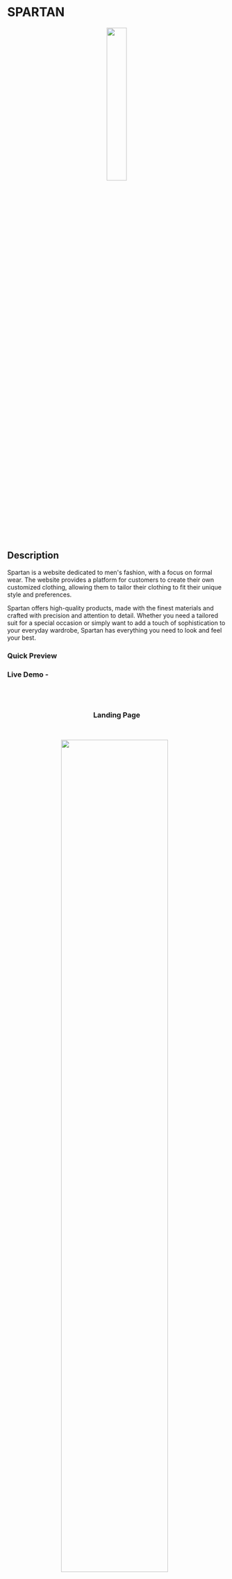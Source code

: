 
# SPARTAN




<p align="center">
 <img src="https://github.com/SumatM/marvelous-crack-5191/blob/main/src/Logo/logo-no-background.svg" width='30%'>
</p>


## Description

Spartan is a website dedicated to men's fashion, with a focus on formal wear. The website provides a platform for customers to create their own customized clothing, allowing them to tailor their clothing to fit their unique style and preferences.

Spartan offers high-quality products, made with the finest materials and crafted with precision and attention to detail. Whether you need a tailored suit for a special occasion or simply want to add a touch of sophistication to your everyday wardrobe, Spartan has everything you need to look and feel your best.

### Quick Preview 

### Live Demo -
<br/>
<br/>

 <h3 align='center'>Landing Page</h3>
 <br/>
<p align="center">
 <img style="margin-right: 10px" src="https://github.com/SumatM/marvelous-crack-5191/blob/main/readmeImages/Screenshot%20(504).png" width='70%'>
</p>
<br/>
<h3 align='center'>Footer Section</h3>
<br/>
<p align="center">
  <img  src="https://github.com/SumatM/marvelous-crack-5191/blob/main/readmeImages/Screenshot%20(505).png" width='70%'>
</p>
<br/>

<h3 align='center'>Login Page</h3>
<br/>
<p align="center">
  <img  src="https://github.com/SumatM/marvelous-crack-5191/blob/main/readmeImages/Screenshot%20(506).png" width='70%'>
</p>
<br/>

<h3 align='center'>SignUp Page</h3>
<br/>
<p align="center">
  <img  src="https://github.com/SumatM/marvelous-crack-5191/blob/main/readmeImages/Screenshot%20(507).png" width='70%'>
</p>
<br/>

<h3 align='center'>Select Per item on Page</h3>
<p align="center">
  <img  src="https://github.com/SumatM/marvelous-crack-5191/blob/main/readmeImages/Screenshot%20(511).png" width='70%'>
</p>
<br/>

<h3 align='center'>Suit's Page</h3>
<p align="center">
  <img  src="https://github.com/SumatM/marvelous-crack-5191/blob/main/readmeImages/Screenshot%20(517).png" width='70%'>
</p>
<br/>


<h3 align='center'>Cart Page without LogIn</h3>
<p align="center">
  <img  src="https://github.com/SumatM/marvelous-crack-5191/blob/main/readmeImages/Screenshot%20(512).png" width='70%'>
</p>
<br/>

<h3 align='center'>Cart Page with LogIn</h3>
<p align="center">
  <img  src="https://github.com/SumatM/marvelous-crack-5191/blob/main/readmeImages/Screenshot%20(513).png" width='70%'>
</p>
<br/>


<h3 align='center'>Search Products and No Search Item Found</h3>
<p align="center">
  <img  src="https://github.com/SumatM/marvelous-crack-5191/blob/main/readmeImages/Screenshot%20(514).png" width='70%'>
</p>
<br/>


<h3 align='center'>Search Products</h3>
<p align="center">
  <img  src="https://github.com/SumatM/marvelous-crack-5191/blob/main/readmeImages/Screenshot%20(515).png" width='70%'>
</p>
<br/>


<h3 align='center'>Loading Data</h3>
<p align="center">
  <img  src="https://github.com/SumatM/marvelous-crack-5191/blob/main/readmeImages/Screenshot%20(516).png" width='70%'>
</p>
<br/>


<h3 align='center'>Suit's Page</h3>
<p align="center">
  <img  src="https://github.com/SumatM/marvelous-crack-5191/blob/main/readmeImages/Screenshot%20(517).png" width='70%'>
</p>
<br/>
<br/>









## Motivation

My fascination with the applications that I use daily has led me to create a React application that is not only intuitive and user-friendly, I have  utilizes a Json server to store user data, such as their cart information. This feature enables users to add products from one device and subsequently pay for them from another device, akin to a real-life application. The development of this feature has been a significant source of motivation for me. Additionally, I have created a single-page that caters to four different product categories, including Suits, Shirts, Shoes, and Pants. I aimed to mimic the functionality of a genuine application, and I am proud of the outcome.

## Result

Spartan provides users with a convenient way to shop for high-quality men's clothing from the comfort of their own homes. Spartan enables users to customize their clothing and allows them to access the application from multiple devices. This feature adds an extra layer of convenience, allowing users to continue shopping from where they left off, regardless of the device they are using. Our aim is to make the shopping experience as seamless as possible, and we believe that this feature is a significant step towards achieving this goal.

## Technologies Used

#### Tech Stack-

<p float="left">
    <img src="https://cdn.pixabay.com/photo/2017/08/05/11/16/logo-2582748_640.png" width="100" height="100">
    <img src="https://cdn.pixabay.com/photo/2017/08/05/11/16/logo-2582747_640.png" width="100" height="100">
   <img src="https://encrypted-tbn0.gstatic.com/images?q=tbn:ANd9GcS76aVIo4u18ZBAVWU79QkDQ6uvKUjF4leJ7g&usqp=CAU" width="100" height="100">
   <img src="https://blog.logrocket.com/wp-content/uploads/2021/04/optimize-react-native-performance.png" width="150" height="100">
   <img src="https://www.happylifecreators.com/wp/wp-content/uploads/2022/06/chakra-ui_title2-400x400.png" width="100" height="100">
   <img src="https://res.cloudinary.com/practicaldev/image/fetch/s--FckeNU0D--/c_limit%2Cf_auto%2Cfl_progressive%2Cq_auto%2Cw_880/https://dev-to-uploads.s3.amazonaws.com/uploads/articles/36k73z7ceesz2jvrsi74.png" width="200" height="50">
   <img src="https://assets.tradeholders.com/img/technologies/json.png" width="200" height="100">
   
 </p>

## Functionalities associated with this website

1. A user can register his account on the website.
2. User can log in using credentials given during registration.
3. User can search for various types of items.
4. User can sort his/her search on increasing or decreasing price.
5. User can make payments and succcessfully purchase their items.
6. User can Use Application on multiple device.


## Challenges

Despite facing multiple challenges, I was able to construct an exceptional project called 'SPARTAN'. Through my own efforts, I implemented a variety of features such as the use of a Json server to enable the add-to-cart functionality and the creation of a carousel on the homepage. Additionally, I incorporated a single page for all four different product categories, resulting in a streamlined and efficient design. Despite the obstacles, I am proud of the final product and I'll keep on building it more and more efficient. 

## Improvements

In the future, I plan to make 'SPARTAN' more accessible to mobile users by ensuring that it is fully responsive. Furthermore, I aim to improve the user interface to make it more user-friendly and accessible to all. These changes will enhance the overall experience of using 'SPARTAN' and ensure that it is an enjoyable and convenient platform for all users. 

## Lessons Learned

We are in our learning phase and this is my third clone, so faced multiple issues to build this site.

-Carousel construction: Implemented a carousel on the homepage to enhance the visual appeal of the platform and make it more engaging for users.

-Axios optimization: Optimized the use of Axios to improve the platform's overall performance and efficiency, resulting in a smoother user experience.

-Time management: Practiced efficient time management techniques to ensure that project milestones were met on time and within budget.

-Clean code importance: Recognized the importance of clean code and made it a priority throughout the project's development to enhance its readability, maintainability, and scalability.

-DRY principle: Adhered to the DRY (Don't Repeat Yourself) principle, which emphasizes the importance of minimizing code repetition to improve the platform's overall quality and efficiency.

## Contributing

I would be delighted if you would consider joining me in this project. If you have a background in backend development, we could collaborate on building and customizing an API that would greatly enhance the user experience and streamline the platform's functionality. Alternatively, if your expertise lies in frontend development, we could work together to create a more interactive user interface. Your skills would be a valuable asset to the project, and I would warmly welcome your participation.
